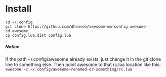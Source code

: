 # Install 
```
cd ~/.config
git clone https://github.com/dhensen/awesome-wm-config awesome
cd awesome
cp config.lua.dist config.lua
```

##### Notice
If the path ~/.config/awesome already exists, just change it in the git clone line 
to something else. Then point awesome to that rc.lua location like this:
```awesome -c ~/.config/awesome-renamed-or-something/rc.lua```
